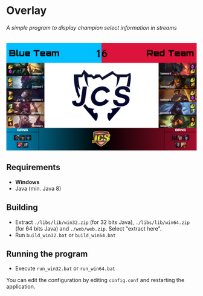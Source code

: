 # Overlay
###### A simple program to display champion select information in streams

![Screenshot](overlay_screenshot.png "Screenshot")

## Requirements
- **Windows**
- Java (min. Java 8)

## Building
- Extract ``./libs/lib/win32.zip`` (for 32 bits Java), ``./libs/lib/win64.zip`` (for 64 bits Java) and ``./web/web.zip``. Select "extract here".
- Run ``build_win32.bat`` or ``build_win64.bat``

## Running the program
- Execute ``run_win32.bat`` or ``run_win64.bat``

You can edit the configuration by editing ``config.conf`` and restarting the application.